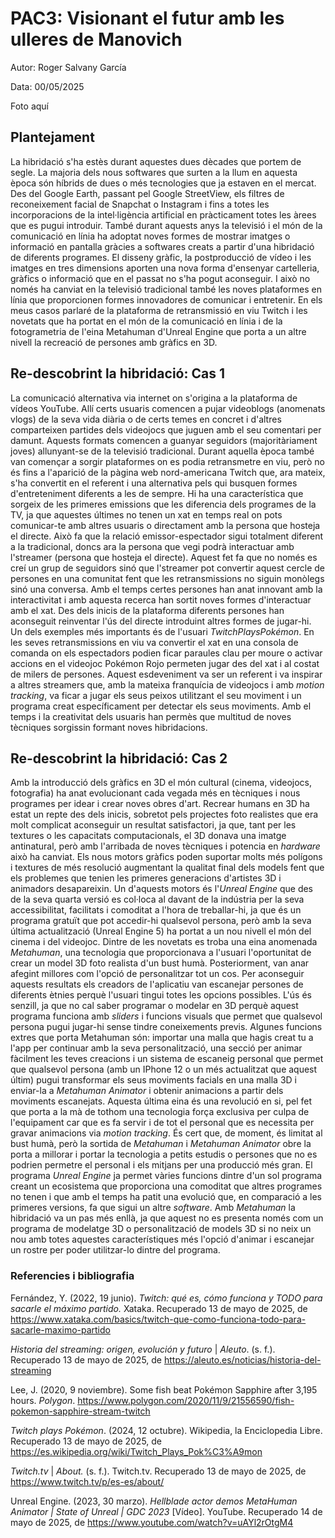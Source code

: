 # PAC3: Visionant el futur amb les ulleres de Manovich

Autor: Roger Salvany García

Data: 00/05/2025

Foto aquí

## Plantejament

La hibridació s'ha estès durant aquestes dues dècades que portem de segle. La majoria dels nous softwares que surten a la llum en aquesta època són híbrids de dues o més tecnologies que ja estaven en el mercat. Des del Google Earth, passant pel Google StreetView, els filtres de reconeixement facial de Snapchat o Instagram i fins a totes les incorporacions de la intel·ligència artificial en pràcticament totes les àrees que es pugui introduir. També durant aquests anys la televisió i el món de la comunicació en línia ha adoptat noves formes de mostrar imatges o informació en pantalla gràcies a softwares creats a partir d'una hibridació de diferents programes. El disseny gràfic, la postproducció de vídeo i les imatges en tres dimensions aporten una nova forma d'ensenyar cartelleria, gràfics o informació que en el passat no s'ha pogut aconseguir. I això no només ha canviat en la televisió tradicional també les noves plataformes en línia que proporcionen formes innovadores de comunicar i entretenir. En els meus casos parlaré de la plataforma de retransmissió en viu Twitch i les novetats que ha portat en el món de la comunicació en línia i de la fotogrametria de l'eina Metahuman d'Unreal Engine que porta a un altre nivell la recreació de persones amb gràfics en 3D. 

## Re-descobrint la hibridació: Cas 1

La comunicació alternativa via internet on s'origina a la plataforma de vídeos YouTube. Allí certs usuaris comencen a pujar videoblogs (anomenats vlogs) de la seva vida diària o de certs temes en concret i d'altres comparteixen partides dels videojocs que juguen amb el seu comentari per damunt. Aquests formats comencen a guanyar seguidors (majoritàriament joves) allunyant-se de la televisió tradicional. Durant aquella època també van començar a sorgir plataformes on es podia retransmetre en viu, però no és fins a l'aparició de la pàgina web nord-americana Twitch que, ara mateix, s'ha convertit en el referent i una alternativa pels qui busquen formes d'entreteniment diferents a les de sempre. Hi ha una característica que sorgeix de les primeres emissions que les diferencia dels programes de la TV, ja que aquestes últimes no tenen un xat en temps real on pots comunicar-te amb altres usuaris o directament amb la persona que hosteja el directe. Això fa que la relació emissor-espectador sigui totalment diferent a la tradicional, doncs ara la persona que vegi podrà interactuar amb l'streamer (persona que hosteja el directe). Aquest fet fa que no només es creí un grup de seguidors sinó que l'streamer pot convertir aquest cercle de persones en una comunitat fent que les retransmissions no siguin monòlegs sinó una conversa. Amb el temps certes persones han anat innovant amb la interactivitat i amb aquesta recerca han sortit noves formes d'interactuar amb el xat. Des dels inicis de la plataforma diferents persones han aconseguit reinventar l'ús del directe introduint altres formes de jugar-hi. Un dels exemples més importants és de l'usuari *TwitchPlaysPokémon*. En les seves retransmissions en viu va convertir el xat en una consola de comanda on els espectadors podien ficar paraules clau per moure o activar accions en el videojoc Pokémon Rojo permeten jugar des del xat i al costat de milers de persones. Aquest esdeveniment va ser un referent i va inspirar a altres streamers que, amb la mateixa franquícia de videojocs i amb *motion tracking*, va ficar a jugar els seus peixos utilitzant el seu moviment i un programa creat específicament per detectar els seus moviments. Amb el temps i la creativitat dels usuaris han permès que multitud de noves tècniques sorgissin formant noves hibridacions.


## Re-descobrint la hibridació: Cas 2

Amb la introducció dels gràfics en 3D el món cultural (cinema, videojocs, fotografia) ha anat evolucionant cada vegada més en tècniques i nous programes per idear i crear noves obres d'art. Recrear humans en 3D ha estat un repte des dels inicis, sobretot pels projectes foto realistes que era molt complicat aconseguir un resultat satisfactori, ja que, tant per les textures o les capacitats computacionals, el 3D donava una imatge antinatural, però amb l'arribada de noves tècniques i potencia en *hardware* això ha canviat. Els nous motors gràfics poden suportar molts més polígons i textures de més resolució augmentant la qualitat final dels models fent que els problemes que tenien les primeres generacions d'artistes 3D i animadors desapareixin. Un d'aquests motors és l'*Unreal Engine* que des de la seva quarta versió es col·loca al davant de la indústria per la seva accessibilitat, facilitats i comoditat a l'hora de treballar-hi, ja que és un programa gratuït que pot accedir-hi qualsevol persona, però amb la seva última actualització (Unreal Engine 5) ha portat a un nou nivell el món del cinema i del videojoc. Dintre de les novetats es troba una eina anomenada *Metahuman*, una tecnologia que proporcionava a l'usuari l'oportunitat de crear un model 3D foto realista d'un bust humà. Posteriorment, van anar afegint millores com l'opció de personalitzar tot un cos. Per aconseguir aquests resultats els creadors de l'aplicatiu van escanejar persones de diferents ètnies perquè l'usuari tingui totes les opcions possibles. L'ús és senzill, ja que no cal saber programar o modelar en 3D perquè aquest programa funciona amb *sliders* i funcions visuals que permet que qualsevol persona pugui jugar-hi sense tindre coneixements previs. Algunes funcions extres que porta Metahuman són: importar una malla que hagis creat tu a l'app per continuar amb la seva personalització, una secció per animar fàcilment les teves creacions i un sistema de escaneig personal que permet que qualsevol persona (amb un IPhone 12 o un més actualitzat que aquest últim) pugui transformar els seus moviments facials en una malla 3D i enviar-la a *Metahuman Animator* i obtenir animacions a partir dels moviments escanejats. Aquesta última eina és una revolució en si, pel fet que porta a la mà de tothom una tecnologia força exclusiva per culpa de l'equipament car que es fa servir i de tot el personal que es necessita per gravar animacions via *motion tracking*. És cert que, de moment, és limitat al bust humà, però la sortida de *Metahuman* i *Metahuman Animator* obre la porta a millorar i portar la tecnologia a petits estudis o persones que no es podrien permetre el personal i els mitjans per una producció més gran. El programa *Unreal Engine* ja permet vàries funcions dintre d'un sol programa creant un ecosistema que proporciona una comoditat que altres programes no tenen i que amb el temps ha patit una evolució que, en comparació a les primeres versions, fa que sigui un altre *software*. Amb *Metahuman* la hibridació va un pas més enllà, ja que aquest no es presenta només com un programa de modelatge 3D o personalització de models 3D si no neix un nou amb totes aquestes característiques més l'opció d'animar i escanejar un rostre per poder utilitzar-lo dintre del programa.

### Referencies i bibliografia 

Fernández, Y. (2022, 19 junio). *Twitch: qué es, cómo funciona y TODO para sacarle el máximo partido.* Xataka. Recuperado 13 de mayo de 2025, de https://www.xataka.com/basics/twitch-que-como-funciona-todo-para-sacarle-maximo-partido

*Historia del streaming: origen, evolución y futuro* | *Aleuto*. (s. f.). Recuperado 13 de mayo de 2025, de https://aleuto.es/noticias/historia-del-streaming

Lee, J. (2020, 9 noviembre). Some fish beat Pokémon Sapphire after 3,195 hours. *Polygon*. https://www.polygon.com/2020/11/9/21556590/fish-pokemon-sapphire-stream-twitch

*Twitch plays Pokémon*. (2024, 12 octubre). Wikipedia, la Enciclopedia Libre. Recuperado 13 de mayo de 2025, de https://es.wikipedia.org/wiki/Twitch_Plays_Pok%C3%A9mon

*Twitch.tv* | *About.* (s. f.). Twitch.tv. Recuperado 13 de mayo de 2025, de https://www.twitch.tv/p/es-es/about/

Unreal Engine. (2023, 30 marzo). *Hellblade actor demos MetaHuman Animator | State of Unreal | GDC 2023* [Vídeo]. YouTube. Recuperado 14 de mayo de 2025, de https://www.youtube.com/watch?v=uAYl2rOtgM4
